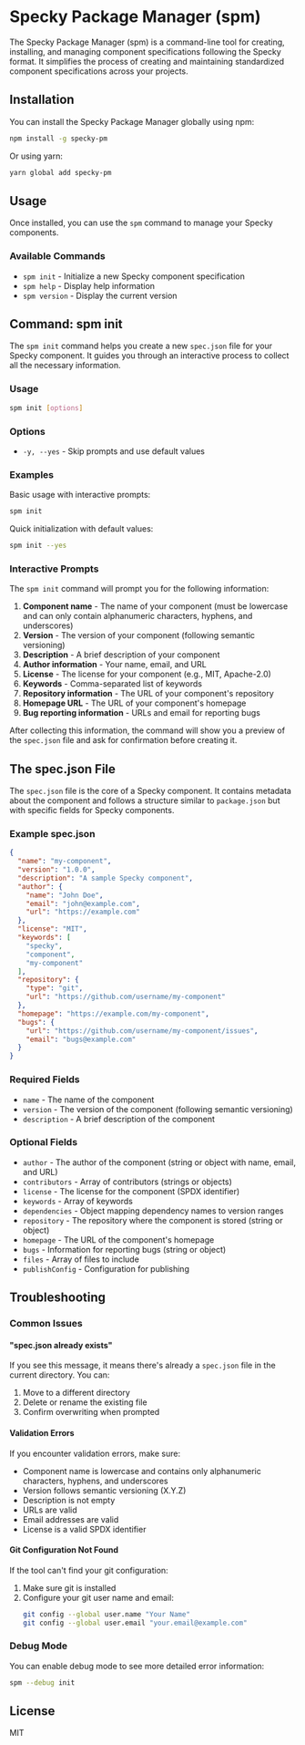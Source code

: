# Specky Package Manager (spm)

The Specky Package Manager (spm) is a command-line tool for creating, installing, and managing component specifications following the Specky format. It simplifies the process of creating and maintaining standardized component specifications across your projects.

## Installation

You can install the Specky Package Manager globally using npm:

```bash
npm install -g specky-pm
```

Or using yarn:

```bash
yarn global add specky-pm
```

## Usage

Once installed, you can use the `spm` command to manage your Specky components.

### Available Commands

- `spm init` - Initialize a new Specky component specification
- `spm help` - Display help information
- `spm version` - Display the current version

## Command: spm init

The `spm init` command helps you create a new `spec.json` file for your Specky component. It guides you through an interactive process to collect all the necessary information.

### Usage

```bash
spm init [options]
```

### Options

- `-y, --yes` - Skip prompts and use default values

### Examples

Basic usage with interactive prompts:

```bash
spm init
```

Quick initialization with default values:

```bash
spm init --yes
```

### Interactive Prompts

The `spm init` command will prompt you for the following information:

1. **Component name** - The name of your component (must be lowercase and can only contain alphanumeric characters, hyphens, and underscores)
2. **Version** - The version of your component (following semantic versioning)
3. **Description** - A brief description of your component
4. **Author information** - Your name, email, and URL
5. **License** - The license for your component (e.g., MIT, Apache-2.0)
6. **Keywords** - Comma-separated list of keywords
7. **Repository information** - The URL of your component's repository
8. **Homepage URL** - The URL of your component's homepage
9. **Bug reporting information** - URLs and email for reporting bugs

After collecting this information, the command will show you a preview of the `spec.json` file and ask for confirmation before creating it.

## The spec.json File

The `spec.json` file is the core of a Specky component. It contains metadata about the component and follows a structure similar to `package.json` but with specific fields for Specky components.

### Example spec.json

```json
{
  "name": "my-component",
  "version": "1.0.0",
  "description": "A sample Specky component",
  "author": {
    "name": "John Doe",
    "email": "john@example.com",
    "url": "https://example.com"
  },
  "license": "MIT",
  "keywords": [
    "specky",
    "component",
    "my-component"
  ],
  "repository": {
    "type": "git",
    "url": "https://github.com/username/my-component"
  },
  "homepage": "https://example.com/my-component",
  "bugs": {
    "url": "https://github.com/username/my-component/issues",
    "email": "bugs@example.com"
  }
}
```

### Required Fields

- `name` - The name of the component
- `version` - The version of the component (following semantic versioning)
- `description` - A brief description of the component

### Optional Fields

- `author` - The author of the component (string or object with name, email, and URL)
- `contributors` - Array of contributors (strings or objects)
- `license` - The license for the component (SPDX identifier)
- `keywords` - Array of keywords
- `dependencies` - Object mapping dependency names to version ranges
- `repository` - The repository where the component is stored (string or object)
- `homepage` - The URL of the component's homepage
- `bugs` - Information for reporting bugs (string or object)
- `files` - Array of files to include
- `publishConfig` - Configuration for publishing

## Troubleshooting

### Common Issues

#### "spec.json already exists"

If you see this message, it means there's already a `spec.json` file in the current directory. You can:

1. Move to a different directory
2. Delete or rename the existing file
3. Confirm overwriting when prompted

#### Validation Errors

If you encounter validation errors, make sure:

- Component name is lowercase and contains only alphanumeric characters, hyphens, and underscores
- Version follows semantic versioning (X.Y.Z)
- Description is not empty
- URLs are valid
- Email addresses are valid
- License is a valid SPDX identifier

#### Git Configuration Not Found

If the tool can't find your git configuration:

1. Make sure git is installed
2. Configure your git user name and email:
   ```bash
   git config --global user.name "Your Name"
   git config --global user.email "your.email@example.com"
   ```

### Debug Mode

You can enable debug mode to see more detailed error information:

```bash
spm --debug init
```

## License

MIT
